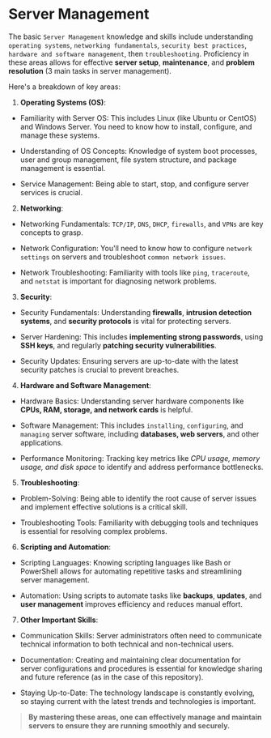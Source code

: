 # Server Management

The basic `Server Management` knowledge and skills include understanding `operating systems`, `networking fundamentals`, `security best practices`, `hardware and software management`, then `troubleshooting`. 
Proficiency in these areas allows for effective **server setup**, **maintenance**, and **problem resolution** (3 main tasks in server management). 

Here's a breakdown of key areas:

1. **Operating Systems (OS)**:

- Familiarity with Server OS:
This includes Linux (like Ubuntu or CentOS) and Windows Server. You need to know how to install, configure, and manage these systems.

- Understanding of OS Concepts:
Knowledge of system boot processes, user and group management, file system structure, and package management is essential.

- Service Management:
Being able to start, stop, and configure server services is crucial. 

2. **Networking**:

- Networking Fundamentals:
`TCP/IP`, `DNS`, `DHCP`, `firewalls`, and `VPNs` are key concepts to grasp. 

- Network Configuration:
You'll need to know how to configure `network settings` on servers and troubleshoot `common network issues`. 

- Network Troubleshooting:
Familiarity with tools like `ping`, `traceroute`, and `netstat` is important for diagnosing network problems. 

3. **Security**:

- Security Fundamentals:
Understanding **firewalls**, **intrusion detection systems**, and **security protocols** is vital for protecting servers. 

- Server Hardening:
This includes **implementing strong passwords**, using **SSH keys**, and regularly **patching security vulnerabilities**. 

- Security Updates:
Ensuring servers are up-to-date with the latest security patches is crucial to prevent breaches. 

4. **Hardware and Software Management**:

- Hardware Basics:
Understanding server hardware components like **CPUs, RAM, storage, and network cards** is helpful. 

- Software Management:
This includes `installing`, `configuring`, and `managing` server software, including **databases, web servers**, and other applications. 

- Performance Monitoring:
Tracking key metrics like *CPU usage, memory usage, and disk space* to identify and address performance bottlenecks. 

5. **Troubleshooting**:

- Problem-Solving:
Being able to identify the root cause of server issues and implement effective solutions is a critical skill.

- Troubleshooting Tools:
Familiarity with debugging tools and techniques is essential for resolving complex problems. 

6. **Scripting and Automation**:

- Scripting Languages:
Knowing scripting languages like Bash or PowerShell allows for automating repetitive tasks and streamlining server management.

- Automation:
Using scripts to automate tasks like **backups**, **updates**, and **user management** improves efficiency and reduces manual effort. 

7. **Other Important Skills**:

- Communication Skills:
Server administrators often need to communicate technical information to both technical and non-technical users. 

- Documentation:
Creating and maintaining clear documentation for server configurations and procedures is essential for knowledge sharing and future reference (as in the case of this repository). 

- Staying Up-to-Date:
The technology landscape is constantly evolving, so staying current with the latest trends and technologies is important. 

> **By mastering these areas, one can effectively manage and maintain servers to ensure they are running smoothly and securely.**